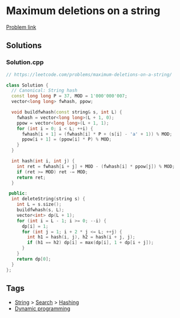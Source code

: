 # Maximum deletions on a string

[Problem link](https://leetcode.com/problems/maximum-deletions-on-a-string/)

## Solutions


### Solution.cpp
```cpp
// https://leetcode.com/problems/maximum-deletions-on-a-string/

class Solution {
  // Canonical: String hash
  const long long P = 37, MOD = 1'000'000'007;
  vector<long long> fwhash, ppow;

  void buildfwhash(const string& s, int L) {
    fwhash = vector<long long>(L + 1, 0);
    ppow = vector<long long>(L + 1, 1);
    for (int i = 0; i < L; ++i) {
      fwhash[i + 1] = (fwhash[i] * P + (s[i] - 'a' + 1)) % MOD;
      ppow[i + 1] = (ppow[i] * P) % MOD;
    }
  }

  int hash(int i, int j) {
    int ret = fwhash[i + j] + MOD - (fwhash[i] * ppow[j]) % MOD;
    if (ret >= MOD) ret -= MOD;
    return ret;
  }

 public:
  int deleteString(string s) {
    int L = s.size();
    buildfwhash(s, L);
    vector<int> dp(L + 1);
    for (int i = L - 1; i >= 0; --i) {
      dp[i] = 1;
      for (int j = 1; i + 2 * j <= L; ++j) {
        int h1 = hash(i, j), h2 = hash(i + j, j);
        if (h1 == h2) dp[i] = max(dp[i], 1 + dp[i + j]);
      }
    }
    return dp[0];
  }
};
```
## Tags

* [String](/README.md#String) > [Search](/README.md#String-Search) > [Hashing](/README.md#String-Search-Hashing)
* [Dynamic programming](/README.md#Dynamic_programming)
